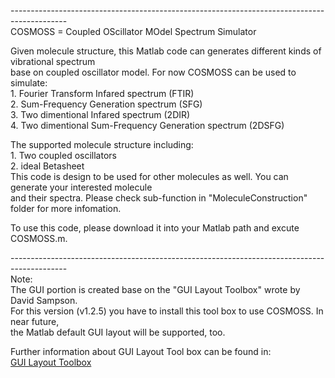 <html>
<head>
	<title>COSMOSS</title>
</head>
<body style="zoom: 1;">
<p>--------------------------------------------------------------------------------------------<br />
COSMOSS = Coupled OScillator MOdel Spectrum Simulator &nbsp;</p>

<p>Given molecule structure, this Matlab code can generates different kinds of vibrational spectrum&nbsp;<br />
base on coupled oscillator model. For now COSMOSS can be used to simulate:<br />
1. Fourier Transform Infared spectrum (FTIR) <br />
2. Sum-Frequency Generation spectrum (SFG) <br />
3. Two dimentional Infared spectrum (2DIR)<br />
4. Two dimentional Sum-Frequency Generation spectrum (2DSFG)</p>

<p>The supported molecule structure including:<br />
1. Two coupled oscillators<br />
2. ideal Betasheet<br />
This code is design to be used for other molecules as well. You can generate your interested molecule<br />
and their spectra. Please check sub-function in &quot;MoleculeConstruction&quot; folder for more infomation.</p>

<p>To use this code, please download it into your Matlab path and excute COSMOSS.m.<br />

--------------------------------------------------------------------------------------------<br />
Note:<br />
The GUI portion is created base on the &quot;GUI Layout Toolbox&quot; wrote by David Sampson.<br />
For this version (v1.2.5) you have to install this tool box to use COSMOSS. In near future,<br />
the Matlab default GUI layout will be supported, too.</p>

<p>Further information about GUI Layout Tool box can be found in: <br/>
<a href="http://www.mathworks.com/matlabcentral/fileexchange/47982-gui-layout-toolbox">GUI Layout Toolbox<br />

</body>
</html>
